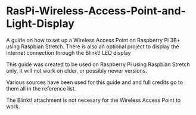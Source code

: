 # RasPi-Wireless-Access-Point-and-Light-Display
A guide on how to set up a Wireless Access Point on Raspberry Pi 3B+ using Raspbian Stretch. There is also an optional project to display the internet connection through the Blinkt! LED display

This guide was created to be used on Raspberry Pi using Raspbian Stretch only. It will not work on older, or possibly newer versions.

Various sources have been used for this guide and and full credits go to them all in the reference list.

The Blinkt! attachment is not necesary for the Wireless Access Point to work.
